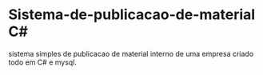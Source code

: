 # Sistema-de-publicacao-de-material C#
sistema simples de publicacao de material interno de uma empresa criado todo em C# e mysql.
